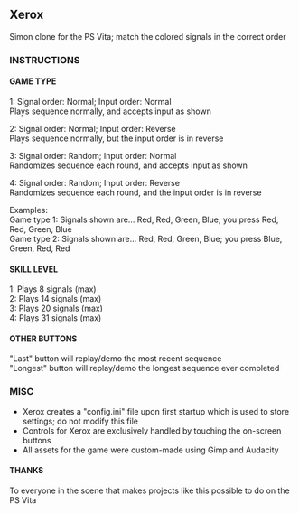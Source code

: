 ## Xerox  
Simon clone for the PS Vita; match the colored signals in the correct order  


### INSTRUCTIONS  

#### GAME TYPE  
1: Signal order: Normal; Input order: Normal  
   Plays sequence normally, and accepts input as shown  

2: Signal order: Normal; Input order: Reverse  
   Plays sequence normally, but the input order is in reverse  

3: Signal order: Random; Input order: Normal  
   Randomizes sequence each round, and accepts input as shown  

4: Signal order: Random; Input order: Reverse  
   Randomizes sequence each round, and the input order is in reverse  

Examples:  
Game type 1: Signals shown are... Red, Red, Green, Blue; you press Red, Red, Green, Blue  
Game type 2: Signals shown are... Red, Red, Green, Blue; you press Blue, Green, Red, Red  

#### SKILL LEVEL  
1: Plays 8 signals (max)  
2: Plays 14 signals (max)  
3: Plays 20 signals (max)  
4: Plays 31 signals (max)  

#### OTHER BUTTONS  
"Last" button will replay/demo the most recent sequence  
"Longest" button will replay/demo the longest sequence ever completed  

### MISC  
- Xerox creates a "config.ini" file upon first startup which is used to store settings; do not modify this file  
- Controls for Xerox are exclusively handled by touching the on-screen buttons  
- All assets for the game were custom-made using Gimp and Audacity

#### THANKS  
To everyone in the scene that makes projects like this possible to do on the PS Vita
